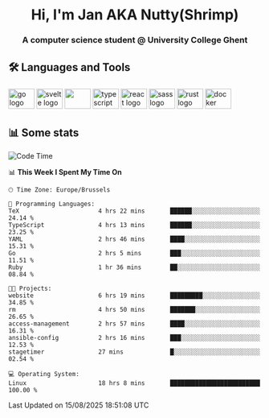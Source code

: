 <h1 align="center">Hi, I'm Jan AKA Nutty(Shrimp)</h1>
<h3 align="center">A computer science student @ University College Ghent</h3>

<h2 align="left">🛠️ Languages and Tools</h2>

###

<div align="left">
  <img src="https://cdn.jsdelivr.net/gh/devicons/devicon/icons/go/go-original.svg" height="40" width="52" alt="go logo"  />
  <img src="https://cdn.jsdelivr.net/gh/devicons/devicon@latest/icons/svelte/svelte-original.svg"  height="40" width="52" alt="svelte logo" />
  <img src="https://cdn.jsdelivr.net/gh/devicons/devicon@latest/icons/tailwindcss/tailwindcss-original.svg" height="40" width="52" />
  <img src="https://cdn.jsdelivr.net/gh/devicons/devicon/icons/typescript/typescript-original.svg" height="40" width="52" alt="typescript logo"  />
  <img src="https://cdn.jsdelivr.net/gh/devicons/devicon/icons/react/react-original.svg" height="40" width="52" alt="react logo"  />
  <img src="https://cdn.jsdelivr.net/gh/devicons/devicon/icons/sass/sass-original.svg" height="40" width="52" alt="sass logo"  />
  <img src="https://cdn.jsdelivr.net/gh/devicons/devicon@latest/icons/rust/rust-original.svg" height="40" width="52" alt="rust logo" />
  <img src="https://cdn.jsdelivr.net/gh/devicons/devicon/icons/docker/docker-original.svg" height="40" width="52" alt="docker logo"  />
</div>

<h2>📊 Some stats</h2>

<!--START_SECTION:waka-->
![Code Time](http://img.shields.io/badge/Code%20Time-6%2C241%20hrs%2051%20mins-blue)

📊 **This Week I Spent My Time On** 

```text
🕑︎ Time Zone: Europe/Brussels

💬 Programming Languages: 
TeX                      4 hrs 22 mins       ██████░░░░░░░░░░░░░░░░░░░   24.14 % 
TypeScript               4 hrs 13 mins       ██████░░░░░░░░░░░░░░░░░░░   23.25 % 
YAML                     2 hrs 46 mins       ████░░░░░░░░░░░░░░░░░░░░░   15.31 % 
Go                       2 hrs 5 mins        ███░░░░░░░░░░░░░░░░░░░░░░   11.51 % 
Ruby                     1 hr 36 mins        ██░░░░░░░░░░░░░░░░░░░░░░░   08.84 % 

🐱‍💻 Projects: 
website                  6 hrs 19 mins       █████████░░░░░░░░░░░░░░░░   34.85 % 
rm                       4 hrs 50 mins       ███████░░░░░░░░░░░░░░░░░░   26.65 % 
access-management        2 hrs 57 mins       ████░░░░░░░░░░░░░░░░░░░░░   16.31 % 
ansible-config           2 hrs 16 mins       ███░░░░░░░░░░░░░░░░░░░░░░   12.53 % 
stagetimer               27 mins             █░░░░░░░░░░░░░░░░░░░░░░░░   02.54 % 

💻 Operating System: 
Linux                    18 hrs 8 mins       █████████████████████████   100.00 % 
```


 Last Updated on 15/08/2025 18:51:08 UTC
<!--END_SECTION:waka-->
